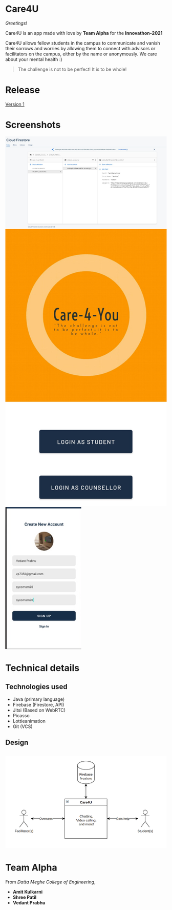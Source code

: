 # Care4U
*Greetings!*

Care4U is an app made with love by **Team Alpha** for the **Innovathon-2021**

Care4U allows fellow students in the campus to communicate and vanish their sorrows and worries by allowing them to connect with advisors or facilitators on the campus, either by the name or anonymously.  We care about your mental health :)
> The challenge is not to be perfect! It is to be whole!

# Release
[Version 1](https://github.com/CrystalSage/innovathon-2021/releases/download/v1/Care4U.apk)

# Screenshots

![alt text](https://raw.githubusercontent.com/CrystalSage/innovathon-2021/master/screenshots/cloud.png)
![alt text](https://raw.githubusercontent.com/CrystalSage/innovathon-2021/master/screenshots/home.jpeg)
![alt text](https://raw.githubusercontent.com/CrystalSage/innovathon-2021/master/screenshots/register.png)



# Technical details
## Technologies used
- Java (primary language)
- Firebase (Firestore, API)
- Jitsi (Based on WebRTC)
- Picasso
- Lottieanimation
- Git (VCS)

## Design
![alt text](https://raw.githubusercontent.com/CrystalSage/innovathon-2021/master/screenshots/care4u.png)
---


# Team Alpha
From *Datta Meghe College of Engineering*,
- **Amit Kulkarni**
- **Shree Patil**
- **Vedant Prabhu**

